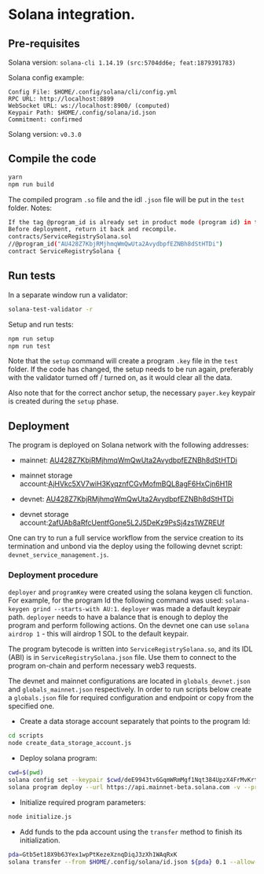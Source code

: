 # Solana integration.
## Pre-requisites
Solana version: `solana-cli 1.14.19 (src:5704dd6e; feat:1879391783)`

Solana config example:
```
Config File: $HOME/.config/solana/cli/config.yml
RPC URL: http://localhost:8899
WebSocket URL: ws://localhost:8900/ (computed)
Keypair Path: $HOME/.config/solana/id.json
Commitment: confirmed
```

Solang version: `v0.3.0`

## Compile the code
```bash
yarn
npm run build
```
The compiled program `.so` file and the idl `.json` file will be put in the `test` folder.
Notes: <br>
```bash
If the tag @program_id is already set in product mode (program id) in the source code, then comment it out.
Before deployment, return it back and recompile.
contracts/ServiceRegistrySolana.sol
//@program_id("AU428Z7KbjRMjhmqWmQwUta2AvydbpfEZNBh8dStHTDi")
contract ServiceRegistrySolana {
```

## Run tests
In a separate window run a validator:
```bash
solana-test-validator -r
```

Setup and run tests:
```bash
npm run setup
npm run test
```

Note that the `setup` command will create a program `.key` file in the `test` folder. If the code has changed, the setup
needs to be run again, preferably with the validator turned off / turned on, as it would clear all the data.

Also note that for the correct anchor setup, the necessary `payer.key` keypair is created during the `setup` phase.

## Deployment
The program is deployed on Solana network with the following addresses:
- mainnet: [AU428Z7KbjRMjhmqWmQwUta2AvydbpfEZNBh8dStHTDi](https://solscan.io/account/AU428Z7KbjRMjhmqWmQwUta2AvydbpfEZNBh8dStHTDi)
- mainnet storage account:[AjHVkc5XV7wiH3KyqznfCGvMofmBQL8agF6HxCjn6H1R](https://solscan.io/account/AjHVkc5XV7wiH3KyqznfCGvMofmBQL8agF6HxCjn6H1R)

- devnet: [AU428Z7KbjRMjhmqWmQwUta2AvydbpfEZNBh8dStHTDi](https://solscan.io/account/AU428Z7KbjRMjhmqWmQwUta2AvydbpfEZNBh8dStHTDi?cluster=devnet)
- devnet storage account:[2afUAb8aRfcUentfGone5L2J5DeKz9PsSj4zs1WZREUf](https://solscan.io/account/2afUAb8aRfcUentfGone5L2J5DeKz9PsSj4zs1WZREUf?cluster=devnet)

One can try to run a full service workflow from the service creation to its termination and unbond via the deploy using the following
devnet script: `devnet_service_management.js`.

### Deployment procedure
`deployer` and `programKey` were created using the solana keygen cli function. For example, for the program Id the following
command was used: `solana-keygen grind --starts-with AU:1`. `deployer` was made a default keypair path.
`deployer` needs to have a balance that is enough to deploy the program and perform following actions.
On the devnet one can use `solana airdrop 1` - this will airdrop 1 SOL to the default keypair.

The program bytecode is written into `ServiceRegistrySolana.so`, and its IDL (ABI) is in `ServiceRegistrySolana.json` file.
Use them to connect to the program on-chain and perform necessary web3 requests.

The devnet and mainnet configurations are located in `globals_devnet.json` and `globals_mainnet.json` respectively.
In order to run scripts below create a `globals.json` file for required configuration and endpoint or copy from the specified one. 

- Create a data storage account separately that points to the program Id:
```bash
cd scripts
node create_data_storage_account.js
```

- Deploy solana program:
```bash
cwd=$(pwd)
solana config set --keypair $cwd/deE9943tv6GqmWRmMgf1Nqt384UpzX4FrMvKrt34mmt.json
solana program deploy --url https://api.mainnet-beta.solana.com -v --program-id AU428Z7KbjRMjhmqWmQwUta2AvydbpfEZNBh8dStHTDi.json ServiceRegistrySolana.so
```

- Initialize required program parameters:
```bash
node initialize.js
```

- Add funds to the pda account using the `transfer` method to finish its initialization.
```bash
pda=Gtb5et18X9b63Yex1wpPtKezeXznqDiqJ3zXh1WAqRxK
solana transfer --from $HOME/.config/solana/id.json ${pda} 0.1 --allow-unfunded-recipient
```